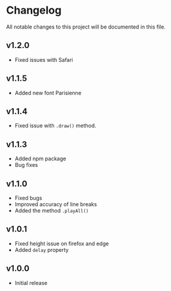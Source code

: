 # Changelog

All notable changes to this project will be documented in this file.

## v1.2.0
* Fixed issues with Safari

## v1.1.5
* Added new font Parisienne

## v1.1.4
* Fixed issue with `.draw()` method.

## v1.1.3
* Added npm package
* Bug fixes

## v1.1.0

* Fixed bugs
* Improved accuracy of line breaks
* Added the method `.playAll()`

## v1.0.1

* Fixed height issue on firefox and edge
* Added `delay` property

## v1.0.0

* Initial release
